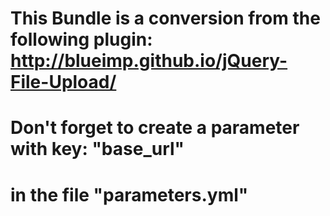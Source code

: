 # This Bundle is a conversion from the following plugin: http://blueimp.github.io/jQuery-File-Upload/

# Don't forget to create a parameter with key: "base_url"
# in the file "parameters.yml"